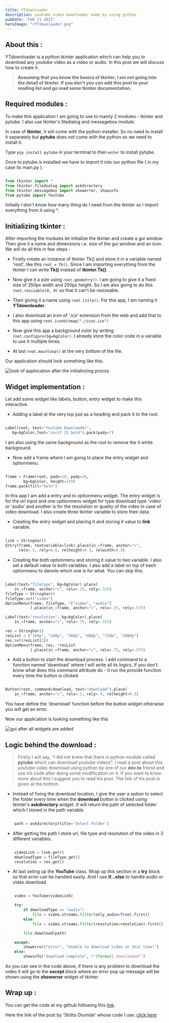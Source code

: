 ```yaml
---
title: YTdownloader
description: youtube video downloader made by using python
pubDate: "Feb 11 2023"
heroImage: "/YTdownloader.png"
---
```


## About this :

YTdownloader is a python tkinter application which can help you to download any youtube video as a video or audio. In this post we will discuss how to create it.

> **Assuming that you know the basics of tkinter, I am not going into the detail of tkinter. If you don't you can add this post to your reading list and go read some tkinter documentation.**

## Required modules :

To make this application I am going to use to mainly 2 modules - tkinter and pytube. I also use tkinter's filedialog and messagebox module.

In case of **tkinter**, it will come with the python installer. So no need to install it separately but **pytube** does not come with the python so we need to install it.

Type `pip install pytube` in your terminal to then `enter` to install pytube.

Once to pytube is installed we have to import it into our python file ( in my case its main.py ).

```python

from tkinter import *
from tkinter.filedialog import askdirectory
from tkinter.messagebox import showerror, showinfo
from pytube import YouTube


```

Initially I don't know how many thing do I need from the tkinter so I import everything from it using \*.

## Initializing tkinter :

After importing the modules let initialize the tkinter and create a gui window. Then give it a name and dimensions i.e. size of the gui window and an icon. We will do all this in few steps -

- Firstly create an instance of tkinter Tk() and store it in a variable named 'root', like this `root = Tk()`. Since I am importing everything from the tkinter I can write **Tk()** instead of **tkinter.Tk()**.

- Now give it a size using `root.geometry()`. I am going to give it a fixed size of 350px width and 250px height. So I am also going to do this `root.resizable(0, 0)` so that it can't be resizeable.

- Then giving it a name using `root.title()`. For this app, I am naming it **YTdownloader**.

- I also download an icon of '.ico' extension from the web and add that to this app using `root.iconbitmap("./icon.ico")`

- Now give this app a background color by writing `root.configure(bg=bgColor)`. I already store the color code in a variable to use it multiple times.

- At last `root.mainloop()` at the very bottom of the file.

Our application should look something like this.

![look of applocation after the initialinzing procss](https://dev-to-uploads.s3.amazonaws.com/uploads/articles/d64toocvre4gynlyjk16.png)

## Widget implementation :

Let add some widget like labels, button, entry widget to make this interactive.

- Adding a label at the very top just as a heading and pack it to the root.

```py

Label(root, text="Youtube Downloader",
   bg=bgColor,font="sarif 15 bold").pack(pady=7)


```

I am also using the same background as the root to remove the it white background.

- Now add a frame where I am going to place the entry widget and optionmenu.

```python

frame = Frame(root, padx=10, pady=20,
        bg=bgColor, height=150)
frame.pack(fill="both")


```

In this app I am add a entry and to optionmenu widget. The entry widget is for the url input and one optionmenu widget for type download type 'video' or 'audio' and another is for the resolution or quality of the video in case of video download. I also create three tkinter variable to store their data.

- Creating the entry widget and placing it and storing it value to **link** variable.

```python

link = StringVar()
Entry(frame, textvariable=link).place(in_=frame, anchor="c",
      relx=.5, rely=0.0, relheight=0.3, relwidth=0.9)


```

- Creating the both optionmenu and storing it value to two variable. I also set a default value to both variables. I also add a label on top of each optionmenu to denote which one is for what. You can skip this.

```python

Label(text="filetype", bg=bgColor).place(
    in_=frame, anchor="c", relx=.25, rely=.325)
fileType = StringVar()
fileType.set("video")
OptionMenu(frame, fileType, *["video", "audio"]
           ).place(in_=frame, anchor="c", relx=.25, rely=.575)

Label(text="resolution", bg=bgColor).place(
    in_=frame, anchor="c", relx=.75, rely=.325)

res = StringVar()
resList = ["144p", "240p", "360p", "480p", "720p", "1080p"]
res.set(resList[2])
OptionMenu(frame, res, *resList
           ).place(in_=frame, anchor="c", relx=.75, rely=.575)


```

- Add a button to start the download process. I add command to a function named 'download' where I will write all its logics. If you don't know what does this command attribute do - it run the provide function every time the button is clicked.

```python

Button(root, command=download, text="download").place(
    in_=frame, anchor="c", relx=.5, rely=.9, relheight=0.3)


```

You have define the 'download' function before the button widget otherwise you will get an error.

Now our application is looking something like this

![gui after all widgets are added](https://dev-to-uploads.s3.amazonaws.com/uploads/articles/1k54uutksw00wcj46oph.png)

## Logic behind the download :

> Firstly I will say, "I did not knew that there is python module called **pytube** which can download youtube videos". I read a post about this youtube video download using python by one of our **dev.to** friend and use his code after doing some modification on it. If you want to know more about this I suggest you to read his post. The link of his post is given at the bottom.

- Instead of fixing the download location, I give the user a option to select the folder every time when the **download** button is clicked using tkinter's **askdirectory** widget. It will return the path of selected folder which I stored in the path variable.

```python

    path = askdirectory(title='Select Folder')


```

- After getting the path I store url, file type and resolution of the video in 3 different variables.

```python

    videoLink = link.get()
    downloadType = fileType.get()
    resolution = res.get()


```

- At last seting up the **YouTube** class. Wrap up this section in a **try** block so that error can be handled easily. And I use **if...else** to handle audio or video download.

```python

    video = YouTube(videoLink)

    try:
        if downloadType == "audio":
            file = video.streams.filter(only_audio=True).first()
        else:
            file = video.streams.filter(resolution=resolution).first()

        file.download(path)

    except:
        showerror("error", "Unable to download video at this time!")
    else:
        showinfo("download complete", f"{format} downloaded!")


```

As you can see in the code above, if there is any problem to download the video it will go to the **except** block where an error pop up message will be shown using the **showerror** widget of tkinter.

## Wrap up :

You can get the code at my github following this [link](https://github.com/dshaw0004/youtube-video-downloader).

Here the link of the post by 'Shittu Olumide' whose code I use.
[click here](https://dev.to/shittu_olumide_/how-to-download-youtube-music-and-videos-with-python-37k5)
